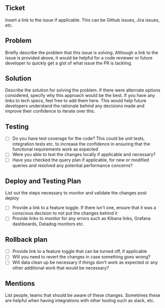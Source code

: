## Ticket
Insert a link to the issue if applicable. This can be Github issues, Jira issues, etc.

## Problem
Briefly describe the problem that this issue is solving. Although a link to the issue is provided above, it would be helpful for a code reviewer or future developer to quickly get a gist of what issue the PR is tackling.

## Solution
Describe the solution for solving the problem. If there were alternate options considered, specify why this approach would be the best.
If you have any links to tech specs, feel free to add them here. This would help future developers understand the rationale behind any decisions made and improve their confidence to iterate over this.

## Testing
- [ ] Do you have test coverage for the code? This could be unit tests, integration tests etc. to increase the confidence in ensuring that the functional requirements work as expected
- [ ] Were you able to test the changes locally if applicable and necessary?
- [ ] Have you checked the query plan if applicable, for new or modified queries and resolved any potential performance concerns?

## Deploy and Testing Plan
List out the steps necessary to monitor and validate the changes post deploy

- [ ] Provide a link to a feature toggle. If there isn't one, ensure that it was a conscious decision to not put the changes behind it
- [ ] Provide links to monitor for any errors such as Kibana links, Grafana dashboards, Datadog monitors etc.

## Rollback plan
- [ ] Provide link to a feature toggle that can be turned off, if applicable
- [ ] Will you need to revert the changes in case something goes wrong?
- [ ] Will data clean up be necessary if things don't work as expected or any other additional work that would be necessary?

## Mentions
List people, teams that should be aware of these changes. Sometimes these are helpful when having integrations with other tooling such as slack, etc.
